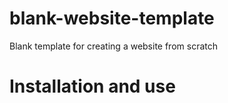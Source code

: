 # blank-website-template
Blank template for creating a website from scratch

# Installation and use
